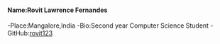 #### Name:Rovit Lawrence Fernandes
 -Place:Mangalore,India
  -Bio:Second year Computer Science Student
  -GitHub:[rovit123](https://github.com/rovit123)
